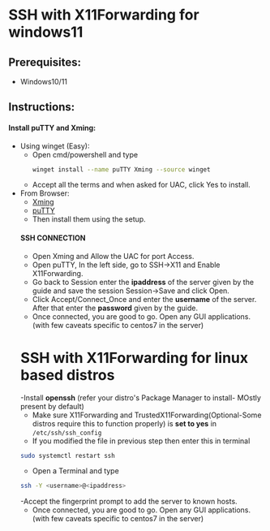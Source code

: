 # SSH with X11Forwarding for windows11

## Prerequisites:
 - Windows10/11
## Instructions:
#### Install puTTY and Xming:
- Using winget (Easy):
  - Open cmd/powershell and type
    ```bash
    winget install --name puTTY Xming --source winget
    ```
  - Accept all the terms and when asked for UAC, click Yes to install.
- From Browser:
  - [Xming](https://sourceforge.net/projects/xming/files/Xming/6.9.0.31/Xming-6-9-0-31-setup.exe/download)
  - [puTTY](https://the.earth.li/~sgtatham/putty/latest/w64/putty-64bit-0.83-installer.msi)
  - Then install them using the setup.
  #### SSH CONNECTION
    - Open Xming and Allow the UAC for port Access.
    - Open puTTY, In the left side, go to SSH->X11 and Enable X11Forwarding.
    - Go back to Session enter the __ipaddress__ of the server given by the guide and save the session Session->Save and click Open.
    - Click Accept/Connect_Once and enter the __username__ of the server. After that enter the __password__ given by the guide.
    - Once connected, you are good to go. Open any GUI applications. (with few caveats specific to centos7 in the server)
  # SSH with X11Forwarding for linux based distros
  -Install **openssh** (refer your distro's Package Manager to install- MOstly present by default)
  - Make sure X11Forwarding and TrustedX11Forwarding(Optional-Some distros require this to function properly) is **set to yes** in ```/etc/ssh/ssh_config```
  - If you modified the file in previous step then enter this in terminal
  ```bash
  sudo systemctl restart ssh
  ```
  - Open a Terminal and type
  ```bash
  ssh -Y <username>@<ipaddress>
  ```
  -Accept the fingerprint prompt to add the server to known hosts.
  - Once connected, you are good to go. Open any GUI applications. (with few caveats specific to centos7 in the server)

 


